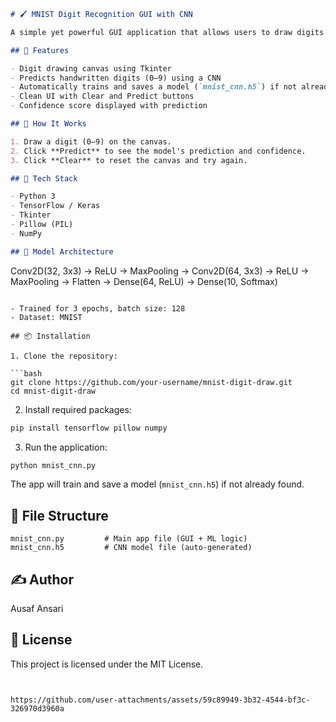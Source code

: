 ```markdown
# 🖌️ MNIST Digit Recognition GUI with CNN

A simple yet powerful GUI application that allows users to draw digits on a canvas and get real-time predictions using a Convolutional Neural Network (CNN) trained on the MNIST dataset.

## 🧠 Features

- Digit drawing canvas using Tkinter
- Predicts handwritten digits (0–9) using a CNN
- Automatically trains and saves a model (`mnist_cnn.h5`) if not already present
- Clean UI with Clear and Predict buttons
- Confidence score displayed with prediction

## 🚀 How It Works

1. Draw a digit (0–9) on the canvas.
2. Click **Predict** to see the model's prediction and confidence.
3. Click **Clear** to reset the canvas and try again.

## 🧰 Tech Stack

- Python 3
- TensorFlow / Keras
- Tkinter
- Pillow (PIL)
- NumPy

## 🧪 Model Architecture

```
Conv2D(32, 3x3) → ReLU → MaxPooling
→ Conv2D(64, 3x3) → ReLU → MaxPooling
→ Flatten → Dense(64, ReLU)
→ Dense(10, Softmax)
```

- Trained for 3 epochs, batch size: 128
- Dataset: MNIST

## 📦 Installation

1. Clone the repository:

```bash
git clone https://github.com/your-username/mnist-digit-draw.git
cd mnist-digit-draw
```

2. Install required packages:

```bash
pip install tensorflow pillow numpy
```

3. Run the application:

```bash
python mnist_cnn.py
```

The app will train and save a model (`mnist_cnn.h5`) if not already found.

## 📁 File Structure

```
mnist_cnn.py         # Main app file (GUI + ML logic)
mnist_cnn.h5         # CNN model file (auto-generated)
```

## ✍️ Author

Ausaf Ansari

## 📝 License

This project is licensed under the MIT License.
```


https://github.com/user-attachments/assets/59c89949-3b32-4544-bf3c-326970d3960a

